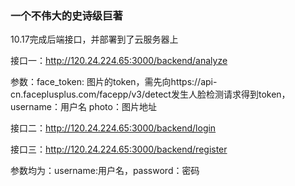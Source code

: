 ### 一个不伟大的史诗级巨著

10.17完成后端接口，并部署到了云服务器上

接口一：http://120.24.224.65:3000/backend/analyze

参数：face_token: 图片的token，需先向https://api-cn.faceplusplus.com/facepp/v3/detect发生人脸检测请求得到token，
username：用户名
photo：图片地址



接口二：http://120.24.224.65:3000/backend/login

接口三：http://120.24.224.65:3000/backend/register

参数均为：username:用户名，password：密码

